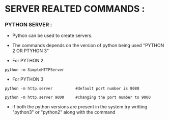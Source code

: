 # SERVER REALTED COMMANDS :

### PYTHON SERVER :
* Python can be used to create servers.
* The commands depends on the version of python being used "PYTHON 2 OR PTYHON 3"
	
* For PYTHON 2 

```console 
python –m SimpleHTTPServer
```
* For PYTHON 3
```console
python -m http.server          #default port number is 8080

python -m http.server 9000     #changing the port number to 9000
```

* If both the python versions are present in the system try writting "python3" or "python2" along with the command
